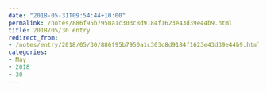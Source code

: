 ```yaml
---
date: "2018-05-31T09:54:44+10:00"
permalink: /notes/886f95b7950a1c303c8d9184f1623e43d39e44b9.html
title: 2018/05/30 entry
redirect_from:
- /notes/entry/2018/05/30/886f95b7950a1c303c8d9184f1623e43d39e44b9.html
categories:
- May
- 2018
- 30
---
```

